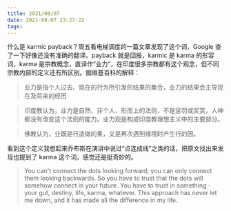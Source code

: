 ```yaml
---
title: 2021/08/07
date: 2021-08-07 23:27:22
tags:
---
```


什么是 karmic payback？周五看电梯调度的一篇文章发现了这个词，Google 查了一下好像还没有准确的翻译。payback 就是回报，karmic 是 karma 的形容词，karma 是宗教概念，直译作“业力”，在印度很多宗教都有这个观念，但不同宗教内部的定义还有所区别。据维基百科的解释：

> 业力是指个人过去、现在的行为所引发的结果的集合，业力的结果会主导现在及将来的经历

> 印度教认为，业力是自然、非个人、形而上的法则，不是惩罚或奖赏，人神都没有改变这个法则的能力。业力观是构成印度教理想主义中的主要部分。

> 佛教认为，业既是行造做的果，又是再次遇到缘境时产生行的因。


看到这个定义我想起来乔布斯在演讲中说过“点连成线”之类的话，把原文找出来发现也提到了 karma 这个词，感觉还是挺奇妙的。

> You can't connect the dots looking forward; you can only connect them looking backwards. So you have to trust that the dots will somehow connect in your future. You have to trust in something - your gut, destiny, life, karma, whatever. This approach has never let me down, and it has made all the difference in my life.

